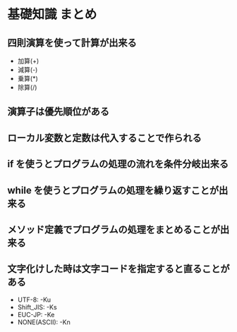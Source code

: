 # 基礎知識 まとめ

## 四則演算を使って計算が出来る

- 加算(+)
- 減算(-)
- 乗算(\*)
- 除算(/)

## 演算子は優先順位がある

## ローカル変数と定数は代入することで作られる

## if を使うとプログラムの処理の流れを条件分岐出来る

## while を使うとプログラムの処理を繰り返すことが出来る

## メソッド定義でプログラムの処理をまとめることが出来る

## 文字化けした時は文字コードを指定すると直ることがある

- UTF-8: -Ku
- Shift_JIS: -Ks
- EUC-JP: -Ke
- NONE(ASCII): -Kn
